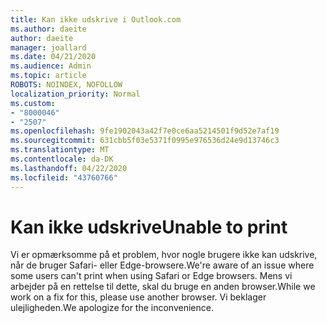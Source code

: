 ```yaml
---
title: Kan ikke udskrive i Outlook.com
ms.author: daeite
author: daeite
manager: joallard
ms.date: 04/21/2020
ms.audience: Admin
ms.topic: article
ROBOTS: NOINDEX, NOFOLLOW
localization_priority: Normal
ms.custom:
- "8000046"
- "2507"
ms.openlocfilehash: 9fe1902043a42f7e0ce6aa5214501f9d52e7af19
ms.sourcegitcommit: 631cbb5f03e5371f0995e976536d24e9d13746c3
ms.translationtype: MT
ms.contentlocale: da-DK
ms.lasthandoff: 04/22/2020
ms.locfileid: "43760766"
---
```

# <a name="unable-to-print"></a><span data-ttu-id="30b6b-102">Kan ikke udskrive</span><span class="sxs-lookup"><span data-stu-id="30b6b-102">Unable to print</span></span>

<span data-ttu-id="30b6b-103">Vi er opmærksomme på et problem, hvor nogle brugere ikke kan udskrive, når de bruger Safari- eller Edge-browsere.</span><span class="sxs-lookup"><span data-stu-id="30b6b-103">We're aware of an issue where some users can't print when using Safari or Edge browsers.</span></span> <span data-ttu-id="30b6b-104">Mens vi arbejder på en rettelse til dette, skal du bruge en anden browser.</span><span class="sxs-lookup"><span data-stu-id="30b6b-104">While we work on a fix for this, please use another browser.</span></span> <span data-ttu-id="30b6b-105">Vi beklager ulejligheden.</span><span class="sxs-lookup"><span data-stu-id="30b6b-105">We apologize for the inconvenience.</span></span>